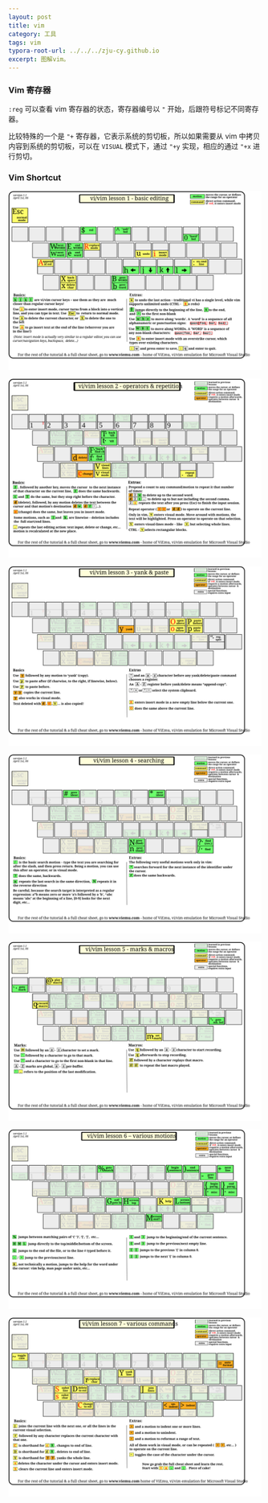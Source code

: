 ```yaml
---
layout: post
title: vim
category: 工具
tags: vim
typora-root-url: ../../../zju-cy.github.io
excerpt: 图解vim。
---
```


### Vim 寄存器

`:reg` 可以查看 vim 寄存器的状态，寄存器编号以 `"` 开始，后跟符号标记不同寄存器。

比较特殊的一个是 `"+` 寄存器，它表示系统的剪切板，所以如果需要从 vim 中拷贝内容到系统的剪切板，可以在 `VISUAL` 模式下，通过 `"+y` 实现，相应的通过 `"+x` 进行剪切。



### Vim Shortcut

![vi-vim-tutorial-1](/images/vi-vim-tutorial-1.svg)

![vi-vim-tutorial-2](/images/vi-vim-tutorial-2.svg)

![vi-vim-tutorial-3](/images/vi-vim-tutorial-3.svg)

![vi-vim-tutorial-4](/images/vi-vim-tutorial-4.svg)

![vi-vim-tutorial-5](/images/vi-vim-tutorial-5.svg)

![vi-vim-tutorial-6](/images/vi-vim-tutorial-6.svg)

![vi-vim-tutorial-7](/images/vi-vim-tutorial-7.svg)